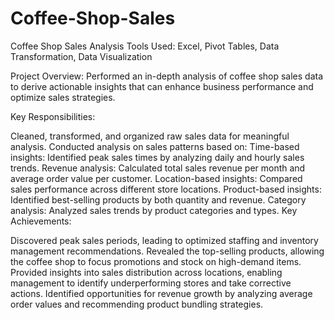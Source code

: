 # Coffee-Shop-Sales
Coffee Shop Sales Analysis
Tools Used: Excel, Pivot Tables, Data Transformation, Data Visualization

Project Overview:
Performed an in-depth analysis of coffee shop sales data to derive actionable insights that can enhance business performance and optimize sales strategies.

Key Responsibilities:

Cleaned, transformed, and organized raw sales data for meaningful analysis.
Conducted analysis on sales patterns based on:
Time-based insights: Identified peak sales times by analyzing daily and hourly sales trends.
Revenue analysis: Calculated total sales revenue per month and average order value per customer.
Location-based insights: Compared sales performance across different store locations.
Product-based insights: Identified best-selling products by both quantity and revenue.
Category analysis: Analyzed sales trends by product categories and types.
Key Achievements:

Discovered peak sales periods, leading to optimized staffing and inventory management recommendations.
Revealed the top-selling products, allowing the coffee shop to focus promotions and stock on high-demand items.
Provided insights into sales distribution across locations, enabling management to identify underperforming stores and take corrective actions.
Identified opportunities for revenue growth by analyzing average order values and recommending product bundling strategies.
